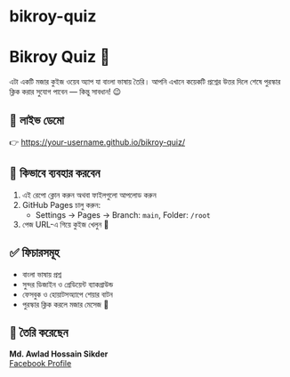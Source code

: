 # bikroy-quiz
# Bikroy Quiz 🎉

এটা একটি মজার কুইজ ওয়েব অ্যাপ যা বাংলা ভাষায় তৈরি। আপনি এখানে কয়েকটি প্রশ্নের উত্তর দিলে শেষে পুরস্কার ক্লিক করার সুযোগ পাবেন — কিন্তু সাবধান! 😉

## 👀 লাইভ ডেমো

👉 https://your-username.github.io/bikroy-quiz/

## 🚀 কিভাবে ব্যবহার করবেন

1. এই রেপো ক্লোন করুন অথবা ফাইলগুলো আপলোড করুন
2. GitHub Pages চালু করুন:
   - Settings → Pages → Branch: `main`, Folder: `/root`
3. পেজ URL-এ গিয়ে কুইজ খেলুন 🎯

## ✅ ফিচারসমূহ

- বাংলা ভাষায় প্রশ্ন
- সুন্দর ডিজাইন ও গ্রেডিয়েন্ট ব্যাকগ্রাউন্ড
- ফেসবুক ও হোয়াটসঅ্যাপে শেয়ার বাটন
- পুরস্কার ক্লিক করলে মজার মেসেজ 🤣

## 👤 তৈরি করেছেন

**Md. Awlad Hossain Sikder**  
[Facebook Profile](https://facebook.com/md.aulad)
